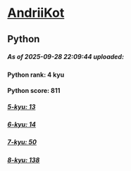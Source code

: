 # [AndriiKot](https://www.codewars.com/users/AndriiKot) 
## Python

##### As of 2025-09-28 22:09:44 uploaded:

#### Python rank: 4 kyu

#### Python score: 811

##### [5-kyu: 13](https://github.com/AndriiKot/Python__CodeWars/tree/main/kyu-5)

##### [6-kyu: 14](https://github.com/AndriiKot/Python__CodeWars/tree/main/kyu-6)

##### [7-kyu: 50](https://github.com/AndriiKot/Python__CodeWars/tree/main/kyu-7)

##### [8-kyu: 138](https://github.com/AndriiKot/Python__CodeWars/tree/main/kyu-8)

